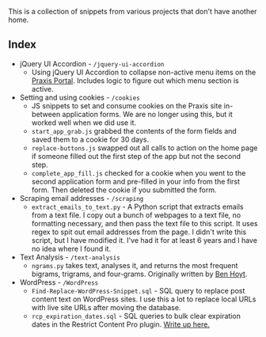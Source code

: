 This is a collection of snippets from various projects that don't have another home.

## Index
- jQuery UI Accordion - `/jquery-ui-accordion`
	- Using jQuery UI Accordion to collapse non-active menu items on the [Praxis Portal](http://portal.discoverpraxis.com). Includes logic to figure out which menu section is active.
- Setting and using cookies - `/cookies`
	- JS snippets to set and consume cookies on the Praxis site in-between application forms. We are no longer using this, but it worked well when we did use it.
	- `start_app_grab.js` grabbed the contents of the form fields and saved them to a cookie for 30 days.
	- `replace-buttons.js` swapped out all calls to action on the home page if someone filled out the first step of the app but not the second step.
	- `complete_app_fill.js` checked for a cookie when you went to the second application form and pre-filled in your info from the first form. Then deleted the cookie if you submitted the form.
- Scraping email addresses - `/scraping`
	- `extract_emails_to_text.py` - A Python script that extracts emails from a text file. I copy out a bunch of webpages to a text file, no formatting necessary, and then pass the text file to this script. It uses regex to spit out email addresses from the page. I didn't write this script, but I have modified it. I've had it for at least 6 years and I have no idea where I found it.
- Text Analysis - `/text-analysis`
	- `ngrams.py` takes text, analyses it, and returns the most frequent bigrams, trigrams, and four-grams. Originally written by [Ben Hoyt](https://gist.github.com/benhoyt/dfafeab26d7c02a52ed17b6229f0cb52).
- WordPress - `/WordPress`
	- `Find-Replace-WordPress-Snippet.sql` - SQL query to replace post content text on WordPress sites. I use this a lot to replace local URLs with live site URLs after moving the database.
	- `rcp_expiration_dates.sql` - SQL queries to bulk clear expiration dates in the Restrict Content Pro plugin. [Write up here.](http://www.cagrimmett.com/til/2017/12/04/restrict-content-pro-clear-expiration.html)
